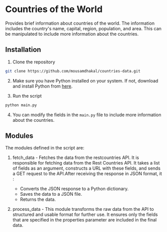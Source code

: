 # Countries of the World

Provides brief information about countries of the world. The information includes the country's name, capital, region,
population, and area.
This can be manipulated to include more information about the countries.

## Installation

1. Clone the repository

```bash
git clone https://github.com/mousamdhakal/countries-data.git
```

2. Make sure you have Python installed on your system. If not, download and install Python
   from [here](https://www.python.org/downloads/).

3. Run the script

```bash
python main.py
```

4. You can modify the fields in the `main.py` file to include more information about the countries.

## Modules

The modules defined in the script are:

1. fetch_data - Fetches the data from the restcountries API. It is responsible for fetching data from the Rest Countries
   API. It takes a list of fields as an argument, constructs a URL with these fields, and sends a GET request to the
   API.After receiving the response in JSON format, it :
   - Converts the JSON response to a Python dictionary.
   - Saves the data to a JSON file.
   - Returns the data.    
   

2. process_data - This module transforms the raw data from the API to structured and usable format for further use.
 It ensures only the fields that are specified in the properties  parameter are included in the final data. 
